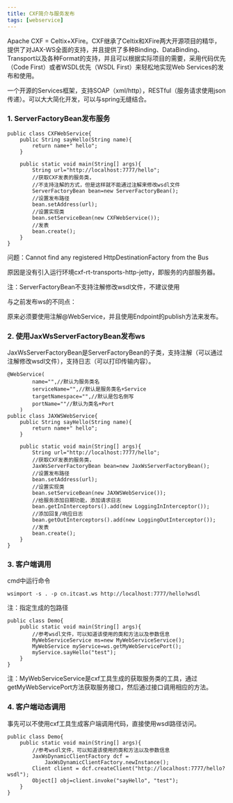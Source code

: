 ```yaml
---
title: CXF简介与服务发布
tags: [webservice]
---
```


Apache CXF = Celtix+XFire。CXF继承了Celtix和XFire两大开源项目的精华，提供了对JAX-WS全面的支持，并且提供了多种Binding、DataBinding、Transport以及各种Format的支持，并且可以根据实际项目的需要，采用代码优先（Code First）或者WSDL优先（WSDL First）来轻松地实现Web Services的发布和使用。

一个开源的Services框架，支持SOAP（xml/http），RESTful（服务请求使用json传递）。可以大大简化开发，可以与spring无缝结合。

### 1. ServerFactoryBean发布服务

```
public class CXFWebService{
    public String sayHello(String name){
        return name+" hello";
    }

    public static void main(String[] args){
        String url="http://localhost:7777/hello";
        //获取CXF发表的服务类，
        //不支持注解的方式，但是这样就不能通过注解来修改wsdl文件
        ServerFactoryBean bean=new ServerFactoryBean();
        //设置发布路径
        bean.setAddress(url);
        //设置实现类
        bean.setServiceBean(new CXFWebService());
        //发表
        bean.create();
    }
}
```

问题：Cannot find any registered HttpDestinationFactory from the Bus

原因是没有引入运行环境cxf-rt-transports-http-jetty，即服务的内部服务器。

注：ServerFactoryBean不支持注解修改wsdl文件，不建议使用

与之前发布ws的不同点：

原来必须要使用注解@WebService，并且使用Endpoint的publish方法来发布。

### 2. 使用JaxWsServerFactoryBean发布ws

JaxWsServerFactoryBean是ServerFactoryBean的子类，支持注解（可以通过注解修改wsdl文件），支持日志（可以打印传输内容）。

```
@WebService(
        name="",//默认为服务类名
        serviceName="",//默认是服务类名+Service
        targetNamespace="",//默认是包名倒写
        portName=""//默认为类名+Port
    )
public class JAXWSWebService{
    public String sayHello(String name){
        return name+" hello";
    }

    public static void main(String[] args){
        String url="http://localhost:7777/hello";
        //获取CXF发表的服务类，
        JaxWsServerFactoryBean bean=new JaxWsServerFactoryBean();
        //设置发布路径
        bean.setAddress(url);
        //设置实现类
        bean.setServiceBean(new JAXWSWebService());
        //给服务添加日期功能，添加请求日志
        bean.getInInterceptors().add(new LoggingInInterceptor());
        //添加回复/响应日志
        bean.getOutInterceptors().add(new LoggingOutInterceptor());
        //发表
        bean.create();
    }
}
```

### 3. 客户端调用

cmd中运行命令

```
wsimport -s . -p cn.itcast.ws http://localhost:7777/hello?wsdl
```

注：指定生成的包路径

```
public class Demo{
    public static void main(String[] args){
        //参考wsdl文件，可以知道该使用的类和方法以及参数信息
        MyWebServiceService ms=new MyWebServiceService();
        MyWebService myService=ws.getMyWebServicePort();
        myService.sayHello("test");
    }
}
```

注：MyWebServiceService是cxf工具生成的获取服务类的工具，通过getMyWebServicePort方法获取服务接口，然后通过接口调用相应的方法。

### 4. 客户端动态调用

事先可以不使用cxf工具生成客户端调用代码，直接使用wsdl路径访问。

```
public class Demo{
    public static void main(String[] args){
        //参考wsdl文件，可以知道该使用的类和方法以及参数信息
        JaxWsDynamicClientFactory dcf = 
            JaxWsDynamicClientFactory.newInstance();
        Client client = dcf.createClient("http://localhost:7777/hello?wsdl");
        Object[] obj=client.invoke("sayHello", "test");
    }
}
```